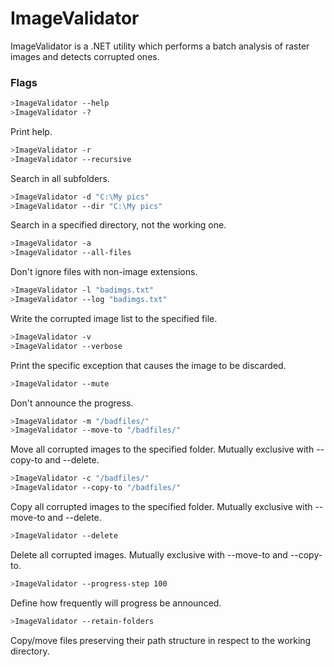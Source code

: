 # ImageValidator

ImageValidator is a .NET utility which performs a batch analysis of raster images and detects corrupted ones.

### Flags

```sh
>ImageValidator --help
>ImageValidator -?
```
Print help.

```sh
>ImageValidator -r
>ImageValidator --recursive
```
Search in all subfolders.

```sh
>ImageValidator -d "C:\My pics"
>ImageValidator --dir "C:\My pics"
```
Search in a specified directory, not the working one.

```sh
>ImageValidator -a
>ImageValidator --all-files
```
Don't ignore files with non-image extensions.

```sh
>ImageValidator -l "badimgs.txt"
>ImageValidator --log "badimgs.txt"
```
Write the corrupted image list to the specified file.

```sh
>ImageValidator -v
>ImageValidator --verbose
```
Print the specific exception that causes the image to be discarded.

```sh
>ImageValidator --mute
```
Don't announce the progress.

```sh
>ImageValidator -m "/badfiles/"
>ImageValidator --move-to "/badfiles/"
```
Move all corrupted images to the specified folder. Mutually exclusive with --copy-to and --delete.

```sh
>ImageValidator -c "/badfiles/"
>ImageValidator --copy-to "/badfiles/"
```
Copy all corrupted images to the specified folder. Mutually exclusive with --move-to and --delete.

```sh
>ImageValidator --delete
```
Delete all corrupted images. Mutually exclusive with --move-to and --copy-to.

```sh
>ImageValidator --progress-step 100
```
Define how frequently will progress be announced.

```sh
>ImageValidator --retain-folders
```
Copy/move files preserving their path structure in respect to the working directory.
